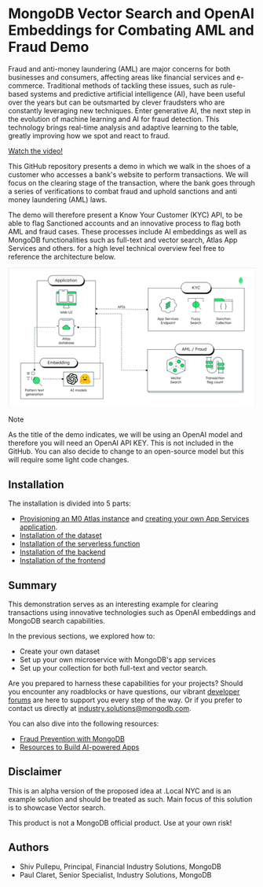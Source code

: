 # MongoDB Vector Search and OpenAI Embeddings for Combating AML and Fraud Demo

Fraud and anti-money laundering (AML) are major concerns for both businesses and consumers, affecting areas like financial services and e-commerce. Traditional methods of tackling these issues, such as rule-based systems and predictive artificial intelligence (AI), have been useful over the years but can be outsmarted by clever fraudsters who are constantly leveraging new techniques.  Enter generative AI, the next step in the evolution of machine learning and AI for fraud detection. This technology brings real-time analysis and adaptive learning to the table, greatly improving how we spot and react to fraud.

[Watch the video!](https://drive.google.com/file/d/1t8g5PmB296VNeafMwhAYVzHQE-AZRCnL/view)

This GitHub repository presents a demo in which we walk in the shoes of a customer who accesses a bank's website to perform transactions. We will focus on the clearing stage of the transaction, where the bank goes through a series of verifications to combat fraud and uphold sanctions and anti money laundering (AML) laws.  

The demo will therefore present a Know Your Customer (KYC) API, to be able to flag Sanctioned accounts and an innovative process to flag both AML and fraud cases. These processes include AI embeddings as well as MongoDB functionalities such as full-text and vector search, Atlas App Services and others. for a high level technical overview feel free to reference the architecture below.

![image](/Architecture.png)

> [!Note]
> As the title of the demo indicates, we will be using an OpenAI model and therefore you will need an OpenAI API KEY. This is not included in the GitHub. You can also decide to change to an open-source model but this will require some light code changes.

## Installation

The installation is divided into 5 parts:
- [Provisioning an M0 Atlas instance](https://www.mongodb.com/docs/atlas/tutorial/deploy-free-tier-cluster/) and [creating your own App Services application](https://www.mongodb.com/docs/atlas/app-services/apps/create/).
- [Installation of the dataset](./dataScripts)
- [Installation of the serverless function](./app_services)
- [Installation of the backend](./backend/)
- [Installation of the frontend](./frontend/)

## Summary

This demonstration serves as an interesting example for clearing transactions using innovative technologies such as OpenAI embeddings and MongoDB search capabilities.

In the previous sections, we explored how to:
- Create your own dataset
- Set up your own microservice with MongoDB's app services
- Set up your collection for both full-text and vector search.

Are you prepared to harness these capabilities for your projects? Should you encounter any roadblocks or have questions, our vibrant [developer forums](https://www.mongodb.com/community/forums/) are here to support you every step of the way. Or if you prefer to contact us directly at [industry.solutions@mongodb.com](mailto:industry.solutions@mongodb.com).

You can also dive into the following resources: 
- [Fraud Prevention with MongoDB](https://www.mongodb.com/industries/financial-services/fraud-prevention)
- [Resources to Build AI-powered Apps](https://www.mongodb.com/library/use-cases/artificial-intelligence)

## Disclaimer

This is an alpha version of the proposed idea at .Local NYC and is an example solution and should be treated as such. Main focus of this solution is to showcase Vector search.

This product is not a MongoDB official product. Use at your own risk!

## Authors

- Shiv Pullepu, Principal, Financial Industry Solutions, MongoDB
- Paul Claret, Senior Specialist, Industry Solutions, MongoDB
